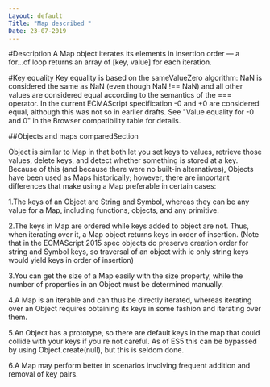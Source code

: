 ```yaml
---
Layout: default
Title: "Map described "
Date: 23-07-2019
---
```


#Description
A Map object iterates its elements in insertion order — a for...of loop returns an array of [key, value] for each iteration.

#Key equality
Key equality is based on the sameValueZero algorithm: NaN is considered the same as NaN (even though NaN !== NaN) and all other values are considered equal according to the semantics of the === operator. In the current ECMAScript specification -0 and +0 are considered equal, although this was not so in earlier drafts. See "Value equality for -0 and 0" in the Browser compatibility table for details.

##Objects and maps comparedSection

Object is similar to Map in that both let you set keys to values, retrieve those values, delete keys, and detect whether something is stored at a key. Because of this (and because there were no built-in alternatives), Objects have been used as Maps historically; however, there are important differences that make using a Map preferable in certain cases:

1.The keys of an Object are String and Symbol, whereas they can be any value for a Map, including functions, objects, and any primitive.

2.The keys in Map are ordered while keys added to object are not. Thus, when iterating over it, a Map object returns keys in order of insertion. (Note that in the ECMAScript 2015 spec objects do preserve creation order for string and Symbol keys, so traversal of an object with ie only string keys would yield keys in order of insertion)

3.You can get the size of a Map easily with the size property, while the number of properties in an Object must be determined manually.

4.A Map is an iterable and can thus be directly iterated, whereas iterating over an Object requires obtaining its keys in some fashion and iterating over them.

5.An Object has a prototype, so there are default keys in the map that could collide with your keys if you're not careful. As of ES5 this can be bypassed by using Object.create(null), but this is seldom done.

6.A Map may perform better in scenarios involving frequent addition and removal of key pairs.